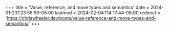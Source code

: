 +++
title = 'Value, reference, and move types and semantics'
date = 2024-01-23T23:55:59-08:00
lastmod = 2024-02-04T14:17:44-08:00
redirect = 'https://chriswheeler.dev/posts/value-reference-and-move-types-and-semantics/'
+++
